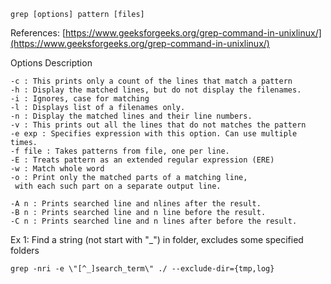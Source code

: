 ```
grep [options] pattern [files]
```

References:
[https://www.geeksforgeeks.org/grep-command-in-unixlinux/](https://www.geeksforgeeks.org/grep-command-in-unixlinux/)

Options Description
```
-c : This prints only a count of the lines that match a pattern
-h : Display the matched lines, but do not display the filenames.
-i : Ignores, case for matching
-l : Displays list of a filenames only.
-n : Display the matched lines and their line numbers.
-v : This prints out all the lines that do not matches the pattern
-e exp : Specifies expression with this option. Can use multiple times.
-f file : Takes patterns from file, one per line.
-E : Treats pattern as an extended regular expression (ERE)
-w : Match whole word
-o : Print only the matched parts of a matching line,
 with each such part on a separate output line.

-A n : Prints searched line and nlines after the result.
-B n : Prints searched line and n line before the result.
-C n : Prints searched line and n lines after before the result.
```

Ex 1:
Find a string (not start with "_") in folder, excludes some specified folders
```
grep -nri -e \"[^_]search_term\" ./ --exclude-dir={tmp,log}
```
